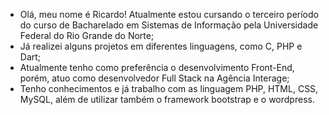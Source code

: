 - Olá, meu nome é Ricardo! Atualmente estou cursando o terceiro período do curso de Bacharelado em Sistemas de Informação pela Universidade Federal do Rio Grande do Norte;
- Já realizei alguns projetos em diferentes linguagens, como C, PHP e Dart;
- Atualmente tenho como preferência o desenvolvimento Front-End, porém, atuo como desenvolvedor Full Stack na Agência Interage;
- Tenho conhecimentos e já trabalho com as linguagem PHP, HTML, CSS, MySQL, além de utilizar também o framework bootstrap e o wordpress.

<!---
ricsjs/ricsjs is a ✨ special ✨ repository because its `README.md` (this file) appears on your GitHub profile.
You can click the Preview link to take a look at your changes.
--->
